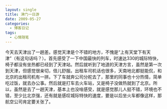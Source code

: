 ```yaml
---
layout: single
title: 津门一日游
date: 2009-05-27
categories:
  - 博客日记
tags:
  - 心情随笔
---
```


今天去天津出了一趟差。感觉天津是个不错的地方，不愧是“上有天堂下有天津”（有这句话吗？）。首先感受了一下中国最快的列车，时速达330的城际特快，椅子都没有坐热都已经到了天津站。然后就听到了地道的天津方言，虽然是第一次到天津，但感觉很亲切，倍儿舒服。出租车司机话也很多，天南地北都挺能侃，和北京的出租司机有一拼。下了车就奔公司分舵去了，那里的同事也十分热情，简单吃过饭，就去办公事。然后就是打车去火车站，又是椅子没做热就到了北京。所以，虽然是去了一趟天津，基本上也没啥感受，就是感觉那儿人挺不错，环境也不错，至少比北京强，还有就是感叹城际特快的速度，要是以后坐火车都像这样，那航空公司肯定要关张了。
